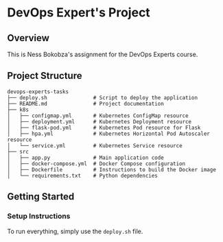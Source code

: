 # DevOps Expert's Project

## Overview

This is Ness Bokobza's assignment for the DevOps Experts course.

## Project Structure

```
devops-experts-tasks
├── deploy.sh               # Script to deploy the application
├── README.md               # Project documentation
├── k8s
│   ├── configmap.yml       # Kubernetes ConfigMap resource
│   ├── deployment.yml      # Kubernetes Deployment resource
│   ├── flask-pod.yml       # Kubernetes Pod resource for Flask
│   ├── hpa.yml             # Kubernetes Horizontal Pod Autoscaler resource
│   └── service.yml         # Kubernetes Service resource
├── src
│   ├── app.py              # Main application code
│   ├── docker-compose.yml  # Docker Compose configuration
│   ├── Dockerfile          # Instructions to build the Docker image
│   └── requirements.txt    # Python dependencies
```

## Getting Started

### Setup Instructions

To run everything, simply use the `deploy.sh` file.
